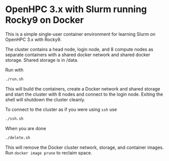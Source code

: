 # OpenHPC 3.x with Slurm running Rocky9 on Docker

This is a simple single-user container environment for learning Slurm on OpenHPC 3.x with Rocky9.

The cluster contains a head node, login node, and 8 compute nodes as separate containers with a shared docker network and shared docker storage.  Shared storage is in /data.

Run with
```bash
./run.sh
```

This will build the containers, create a Docker network and shared storage and start the cluster with 8 nodes and connect to the login node.  Exiting the shell will shutdown the cluster cleanly.

To connect to the cluster as if you were using `ssh` use 
```bash
./ssh.sh
```

When you are done
```bash
./delete.sh
```

This will remove the Docker cluster network, storage, and container images.  Run `docker image prune` to reclaim space.
